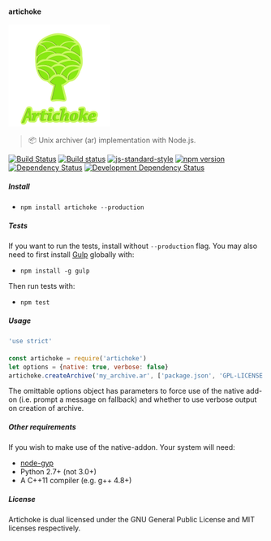 #### artichoke
![artichoke](https://github.com/stpettersens/artichoke/blob/master/artichoke_logo.png)
> :package: Unix archiver (ar) implementation with Node.js.

[![Build Status](https://travis-ci.org/stpettersens/artichoke.png?branch=master)](https://travis-ci.org/stpettersens/artichoke)
[![Build status](https://ci.appveyor.com/api/projects/status/2b44ylfmbasc8n2o?svg=true)](https://ci.appveyor.com/project/stpettersens/artichoke)
[![js-standard-style](https://img.shields.io/badge/code%20style-standard-brightgreen.svg)](https://github.com/feross/standard)
[![npm version](https://badge.fury.io/js/artichoke.svg)](http://npmjs.com/package/artichoke)
[![Dependency Status](https://david-dm.org/stpettersens/artichoke.png?theme=shields.io)](https://david-dm.org/stpettersens/artichoke) [![Development Dependency Status](https://david-dm.org/stpettersens/artichoke/dev-status.png?theme=shields.io)](https://david-dm.org/stpettersens/artichoke#info=devDependencies)

##### Install

- `npm install artichoke --production`

##### Tests

If you want to run the tests, install without `--production` flag.
You may also need to first install [Gulp](https://github.com/gulpjs/gulp) globally with:

- `npm install -g gulp`

Then run tests with:

- `npm test`

##### Usage

```js
'use strict'

const artichoke = require('artichoke')
let options = {native: true, verbose: false}
artichoke.createArchive('my_archive.ar', ['package.json', 'GPL-LICENSE', 'MIT-LICENSE'], options)
```

The omittable options object has parameters to force use of the native add-on (i.e. prompt a message on fallback) and whether to use verbose output on creation of archive.

##### Other requirements

If you wish to make use of the native-addon. Your system will need:

* [node-gyp](https://github.com/nodejs/node-gyp)
* Python 2.7+ (not 3.0+)
* A C++11 compiler (e.g. g++ 4.8+)

##### License

Artichoke is dual licensed under the GNU General Public License and MIT licenses respectively.
